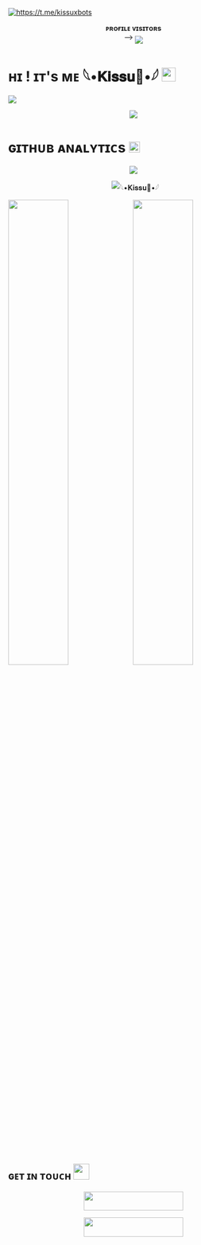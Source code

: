 <a href="https://github.com/ishan-rajput"><img src="https://readme-typing-svg.herokuapp.com?font=Russo+One&size=30&duration=4000&pause=1000&color=F7F7F7&width=435&lines=Hey%2C+I+Am+kissu+;From+Bihar%2C+India;Bot/Web+Dev!;Telegram%3A+%40Kissuxbots" alt="https://t.me/kissuxbots" /></a>

<p align="center">
    <b>ᴘʀᴏғɪʟᴇ ᴠɪsɪᴛᴏʀs</b><br>
 -->    <img align="middle" src="https://profile-counter.glitch.me/xaekks/count.svg" />
</p>

<h1>ʜɪ ! ɪᴛ's ᴍᴇ 𓆩•𝐊𝐢𝐬𝐬𝐮💞•𓆪 <img src="https://raw.githubusercontent.com/MartinHeinz/MartinHeinz/master/wave.gif" width="28"></h1>



![](https://skillicons.dev/icons?i=python,vscode,linux,git,github,html)

<p align="center">
  <a href="https://t.me/xaekks"><img src="https://graph.org/file/d244a37bfc6e17f68d17b.jpg"></a>
    </p>
<p align="center">

</p>

<h3>
    
<h1>ɢɪᴛʜᴜʙ ᴀɴᴀʟʏᴛɪᴄs <img src="https://emojis.slackmojis.com/emojis/images/1621024394/39092/cat-roll.gif?1621024394" width="22"></h1>
  <p align="center">
  <img src="https://github-stats-alpha.vercel.app/api/?username=xaekks&cc=000&tc=00ff00&ic=fff000&bc=fff" align="center">
</p>

<p align="center">&nbsp;
  <img align="center" src="https://github-readme-stats.vercel.app/api?username=xaekks&&show_icons=true&theme=midnight-purple" alt="𓆩•𝐊𝐢𝐬𝐬𝐮💞•𓆪"/>
</p>        

[<img src="https://github-readme-stats.vercel.app/api?username=xaekks&count_private=true&show_icons=true&theme=chartreuse-dark&custom_title=What%27s+the+craic?&include_all_commits=true&hide_border=true&bg_color=000000" width="49%">](https://github.com/xaekks) [<img src="https://github-readme-streak-stats.herokuapp.com/?user=xaekks&theme=chartreuse-dark&hide_border=True&bg_color=000000" width="49%">](https://github.com/xaekks)
    

    
<h2>ɢᴇᴛ ɪɴ ᴛᴏᴜᴄʜ <img src="https://media.giphy.com/media/LnQjpWaON8nhr21vNW/giphy.gif" width="32"/></h2>

<p align="center">
<a href="https://telegram.me/xaekks"><img src="https://img.shields.io/badge/-Contact%20Me-black.svg?style=for-the-badge&logo=Telegram" width="200" height="38.5"/></a>
</p>
<p align="center">
<a href="https://telegram.me/kissubots"><img src="https://img.shields.io/badge/-Support%20Channel-black.svg?style=for-the-badge&logo=Telegram" width="200" height="38.5"/></a>
</p>
